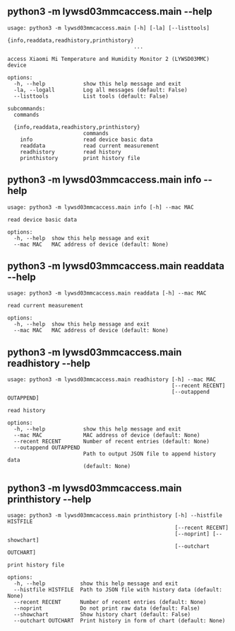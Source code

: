 ## <a name="main_help"></a> python3 -m lywsd03mmcaccess.main --help
```
usage: python3 -m lywsd03mmcaccess.main [-h] [-la] [--listtools]
                                        {info,readdata,readhistory,printhistory}
                                        ...

access Xiaomi Mi Temperature and Humidity Monitor 2 (LYWSD03MMC) device

options:
  -h, --help            show this help message and exit
  -la, --logall         Log all messages (default: False)
  --listtools           List tools (default: False)

subcommands:
  commands

  {info,readdata,readhistory,printhistory}
                        commands
    info                read device basic data
    readdata            read current measurement
    readhistory         read history
    printhistory        print history file
```



## <a name="info_help"></a> python3 -m lywsd03mmcaccess.main info --help
```
usage: python3 -m lywsd03mmcaccess.main info [-h] --mac MAC

read device basic data

options:
  -h, --help  show this help message and exit
  --mac MAC   MAC address of device (default: None)
```



## <a name="readdata_help"></a> python3 -m lywsd03mmcaccess.main readdata --help
```
usage: python3 -m lywsd03mmcaccess.main readdata [-h] --mac MAC

read current measurement

options:
  -h, --help  show this help message and exit
  --mac MAC   MAC address of device (default: None)
```



## <a name="readhistory_help"></a> python3 -m lywsd03mmcaccess.main readhistory --help
```
usage: python3 -m lywsd03mmcaccess.main readhistory [-h] --mac MAC
                                                    [--recent RECENT]
                                                    [--outappend OUTAPPEND]

read history

options:
  -h, --help            show this help message and exit
  --mac MAC             MAC address of device (default: None)
  --recent RECENT       Number of recent entries (default: None)
  --outappend OUTAPPEND
                        Path to output JSON file to append history data
                        (default: None)
```



## <a name="printhistory_help"></a> python3 -m lywsd03mmcaccess.main printhistory --help
```
usage: python3 -m lywsd03mmcaccess.main printhistory [-h] --histfile HISTFILE
                                                     [--recent RECENT]
                                                     [--noprint] [--showchart]
                                                     [--outchart OUTCHART]

print history file

options:
  -h, --help           show this help message and exit
  --histfile HISTFILE  Path to JSON file with history data (default: None)
  --recent RECENT      Number of recent entries (default: None)
  --noprint            Do not print raw data (default: False)
  --showchart          Show history chart (default: False)
  --outchart OUTCHART  Print history in form of chart (default: None)
```

